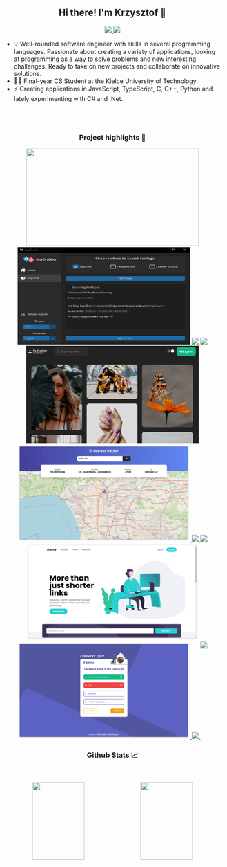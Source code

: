 <h2 align="center">Hi there! I'm Krzysztof 👋</h2>
  <p align="center">
<a href="https://pantak.net">
<img  src="https://img.shields.io/badge/-PORTFOLIO-informational?style=for-the-badge&color=brigthgreen"></img>
</a>
<a href="mailto:github@pantak.net">
<img  src="https://img.shields.io/badge/-CONTACT-informational?style=for-the-badge&color=blue&logo=gmail&logoColor=white"></img>
</a>
</p>

- 💡 Well-rounded software engineer with skills in several programming languages. Passionate about creating a variety of applications, looking at programming as a way to solve problems and new interesting challenges. Ready to take on new projects and collaborate on innovative solutions.
- 👨‍🎓 Final-year CS Student at the Kielce University of Technology. 
- ⚡ Creating applications in JavaScript, TypeScript, C, C++, Python and lately experimenting with C# and .Net. 

<!-- Thanks to my familiarity with different technologies, I am not limiting myself to one approach and can see the diversity of solutions. For me as a programmer, the world of technology is full of possibilities, and every problem seems like an interesting challenge to solve.
 
---> 
<br>
<br>

<!-- - 🛠️ I’m currently working on my new project - A fully fledged solution for small business owners to handle customer scheduling needs and building my tech blog

- 📚 Passed all of my third year exams. Getting back to my daily coding sessions.
- ⚡ Fun fact: Taking a long needed break after my 425 days coding streak!
!-->

<h3 align="center">Project highlights 🏁</h2>
<p align="center">
  <!-- First row !-->
<a href="https://pantak.net">
  <img width="400" height="225"src="https://github.com/Kielx/terminal-portfolio/blob/master/static/portfolioss1600x900.png?raw=true" />
</a>
<a href="https://github.com/Kielx/AnyGrabber">
  <img width="400" height="225" src="https://github.com/Kielx/AnyGrabber/blob/c28d6ad28a4e9706c424c7a468858b84384b8c92/assets_readme/screenshot1.png"
</a>
<a href="https://github.com/Kielx/terminal-portfolio">
  <img align="" src="https://github-readme-stats.vercel.app/api/pin/?username=Kielx&repo=terminal-portfolio" />
</a>
<a href="https://github.com/Kielx/AnyGrabber">
  <img align="" src="https://github-readme-stats.vercel.app/api/pin/?username=Kielx&repo=AnyGrabber" />
</a>
   <!-- /First row !-->
   <!-- Second row !-->
<a href="https://my-unsplash-mu.vercel.app/">
  <img width="400" height="225"src="https://github.com/Kielx/my-unsplash/blob/master/public/My-Unsplash-ss.png?raw=true" />
</a>
<a href="https://ip-tracker.pantak.net/">
  <img width="400" height="225" src="https://github.com/Kielx/ip-tracker/blob/master/screenshots/ip-trackerss1600x900.png?raw=true"
</a>
<a href="https://github.com/Kielx/my-unsplash">
  <img align="" src="https://github-readme-stats.vercel.app/api/pin/?username=Kielx&repo=my-unsplash" />
</a>
<a href="https://github.com/Kielx/ip-tracker">
  <img align="" src="https://github-readme-stats.vercel.app/api/pin/?username=Kielx&repo=ip-tracker" />
</a>

<!-- /Second row !-->     
<!-- Third row !-->
<a href="https://shortly.pantak.net">
  <img width="400" height="225"src="https://github.com/Kielx/url-shortener/blob/master/screenshots/shortlyss1600x900.png?raw=true" />
</a>

<a href="https://country-quiz.pantak.net/">
  <img width="400" height="225" src="https://github.com/Kielx/country-quiz/blob/master/screenshots/1600-900ss.png?raw=true"
</a>
<a href="https://github.com/Kielx/url-shortener">
  <img align="" src="https://github-readme-stats.vercel.app/api/pin/?username=Kielx&repo=url-shortener" />
</a>

<a href="https://github.com/Kielx/country-quiz">
  <img align="top" src="https://github-readme-stats.vercel.app/api/pin/?username=Kielx&repo=country-quiz" />
</a>
<!-- /Third row !-->  
<h3 align="center">Github Stats 📈</h2>
<br>
<p align="center">
<img width="49%" height="180px"  src="https://github-readme-stats.vercel.app/api/top-langs/?username=kielx&layout=compact&langs_count=5&theme=buefy"></img>
<img width="49%" height="180px" src="https://github-readme-streak-stats.herokuapp.com/?user=kielx"></img>

</p>


<!--
## ⚙️ Tech Stack
<p align="center">

<img src="https://img.shields.io/badge/Code-JavaScript-informational?style=flat&logo=JavaScript&logoColor=white&color=F7DF1E"></img>
<img src="https://img.shields.io/badge/Code-C/C++-informational?style=flat&logo=c%2B%2B&logoColor=white&color=00599C"></img>
<img src="https://img.shields.io/badge/Code-Python-informational?style=flat&logo=Python&logoColor=white&color=3776AB"></img>
<img src="https://img.shields.io/badge/Cloud-Firebase-informational?style=flat&logo=firebase&logoColor=white&color=FFCA28"></img>
<img src="https://img.shields.io/badge/Cloud-AWS-informational?style=flat&logo=amazonaws&logoColor=white&color=232F3E"></img>
<img src="https://img.shields.io/badge/Cloud-AmazonDynamoDB-informational?style=flat&logo=amazondynamodb&logoColor=white&color=4053D6"></img>
<img src="https://img.shields.io/badge/Tech-React-informational?style=flat&logo=react&logoColor=white&color=61DAFB"></img>
<img src="https://img.shields.io/badge/Tech-Gatsby-informational?style=flat&logo=gatsby&logoColor=white&color=663399"></img>
<img src="https://img.shields.io/badge/Tech-Next.js-informational?style=flat&logo=nextdotjs&logoColor=white&color=000000"></img>
<img src="https://img.shields.io/badge/Tech-NodeJS-informational?style=flat&logo=nodedotjs&logoColor=white&color=339933"></img>
<img src="https://img.shields.io/badge/Tech-MongoDB-informational?style=flat&logo=MongoDB&logoColor=white&color=47A248"></img>
<img src="https://img.shields.io/badge/Tech-HTML5-informational?style=flat&logo=html5&logoColor=white&color=E34F26"></img>
<img src="https://img.shields.io/badge/Tech-CSS3-informational?style=flat&logo=css3&logoColor=white&color=1572B6"></img>
<img src="https://img.shields.io/badge/Tech-TailwindCSS-informational?style=flat&logo=tailwindcss&logoColor=white&color=06B6D4"></img>
<img src="https://img.shields.io/badge/Tech-Sass-informational?style=flat&logo=sass&logoColor=white&color=CC6699"></img>
<img src="https://img.shields.io/badge/Tech-Bootstrap-informational?style=flat&logo=bootstrap&logoColor=white&color=7952B3"></img>
<img src="https://img.shields.io/badge/Tech-MaterialUI-informational?style=flat&logo=materialui&logoColor=white&color=0081CB"></img>
<img src="https://img.shields.io/badge/OS-LINUX-informational?style=flat&logo=ubuntu&logoColor=white&color=E95420"></img>
<img src="https://img.shields.io/badge/Editor-VSCode-informational?style=flat&logo=visual-studio-code&logoColor=white&color=007ACC"></img>
<img src="https://img.shields.io/badge/Shell-ZSH-informational?style=flat&logo=windows-terminal&logoColor=white&color=4D4D4D"></img>
<img src="https://img.shields.io/badge/Tools-WSL2-informational?style=flat&logo=windows&logoColor=white&color=5391FE"></img>
<img src="https://img.shields.io/badge/Tools-Postman-informational?style=flat&logo=postman&logoColor=white&color=FF6C37"></img>




**Kielx/Kielx** is a ✨ _special_ ✨ repository because its `README.md` (this file) appears on your GitHub profile.

Here are some ideas to get you started:

- 🔭 I’m currently working on ...
- 🌱 I’m currently learning ...
- 👯 I’m looking to collaborate on ...
- 🤔 I’m looking for help with ...
- 💬 Ask me about ...
- 📫 How to reach me: ...
- 😄 Pronouns: ...
- ⚡ Fun fact: ...
-->
<!--stackedit_data:
eyJoaXN0b3J5IjpbLTkwMjYzMzk3OCwtMTAxNTkwMTExNSw3NT
E0OTI0NTMsLTE1OTkxMTgzNzUsLTExNjI0NDIsNzQ1NzIyODg0
LDQ1MDQwNjg4NiwzNDcxODQxNyw2MzUzNTU2NjhdfQ==
-->
